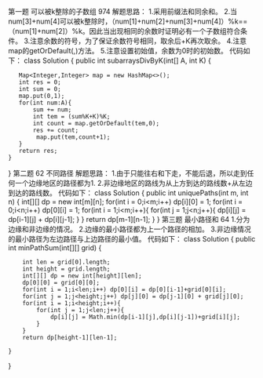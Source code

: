 第一题 可以被k整除的子数组 974
解题思路：
1.采用前缀法和同余和。
2.当num[3]+num[4]可以被k整除时，（num[1]+num[2]+num[3]+num[4]）%k==（num[1]+num[2]）%k。因此当出现相同的余数时证明必有一个子数组符合条件。
3.注意余数的符号，为了保证余数符号相同，取余后+K再次取余。
4.注意map的getOrDefault(,)方法。
5.注意设置初始值，余数为0时的初始数。
代码如下：
class Solution {
    public int subarraysDivByK(int[] A, int K) {
        
       Map<Integer,Integer> map = new HashMap<>();
       int res = 0;
       int sum = 0;
       map.put(0,1);
       for(int num:A){
           sum += num;
           int tem = (sum%K+K)%K;
           int count = map.getOrDefault(tem,0);
           res += count;
            map.put(tem,count+1);
       }
       return res;
    }
}
第二题 62 不同路径
解题思路：
1.由于只能往右和下走，不能后退，所以走到任何一个边缘地区的路径都为1.
2.非边缘地区的路线为从上方到达的路线数+从左边到达的路线数。
代码如下：
class Solution {
    public int uniquePaths(int m, int n) {
        int[][] dp = new int[m][n];
        for(int i = 0;i<m;i++) dp[i][0] = 1;
        for(int i = 0;i<n;i++) dp[0][i] = 1;
        for(int i = 1;i<m;i++){
            for(int j = 1;j<n;j++){
                dp[i][j] = dp[i-1][j] + dp[i][j-1];
            }
        } 
        return dp[m-1][n-1];
    }
}
第三题 最小路径和 64
1.分为边缘和非边缘的情况。
2.边缘的最小路径都为上一个路径的相加。
3.非边缘情况的最小路径为左边路径与上边路径的最小值。
代码如下：
class Solution {
    public int minPathSum(int[][] grid) {
        
        int len = grid[0].length;
        int height = grid.length;
        int[][] dp = new int[height][len];
        dp[0][0] = grid[0][0];
        for(int i = 1;i<len;i++) dp[0][i] = dp[0][i-1]+grid[0][i];
        for(int j = 1;j<height;j++) dp[j][0] = dp[j-1][0] + grid[j][0];
        for(int i = 1;i<height;i++){
            for(int j = 1;j<len;j++){
                dp[i][j] = Math.min(dp[i-1][j],dp[i][j-1])+grid[i][j];
            }
        }
        return dp[height-1][len-1]; 

    }
}
